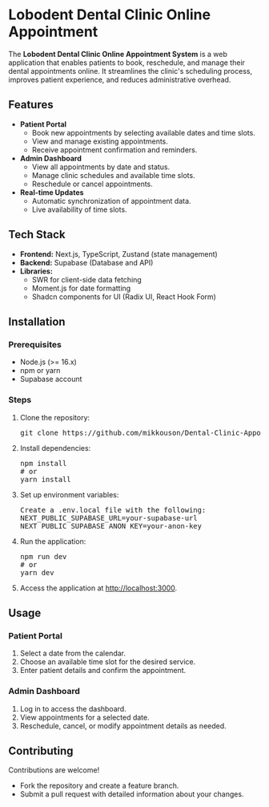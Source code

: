 <!DOCTYPE html>
<html lang="en">
<head>
  <meta charset="UTF-8">
  <meta name="viewport" content="width=device-width, initial-scale=1.0">

</head>
<body>
  <h1>Lobodent Dental Clinic Online Appointment</h1>
  <p>The <strong>Lobodent Dental Clinic Online Appointment System</strong> is a web application that enables patients to book, reschedule, and manage their dental appointments online. It streamlines the clinic's scheduling process, improves patient experience, and reduces administrative overhead.</p>

  <h2>Features</h2>
  <ul>
    <li><strong>Patient Portal</strong>
      <ul>
        <li>Book new appointments by selecting available dates and time slots.</li>
        <li>View and manage existing appointments.</li>
        <li>Receive appointment confirmation and reminders.</li>
      </ul>
    </li>
    <li><strong>Admin Dashboard</strong>
      <ul>
        <li>View all appointments by date and status.</li>
        <li>Manage clinic schedules and available time slots.</li>
        <li>Reschedule or cancel appointments.</li>
      </ul>
    </li>
    <li><strong>Real-time Updates</strong>
      <ul>
        <li>Automatic synchronization of appointment data.</li>
        <li>Live availability of time slots.</li>
      </ul>
    </li>
   
  </ul>

  <h2>Tech Stack</h2>
  <ul>
    <li><strong>Frontend:</strong> Next.js, TypeScript, Zustand (state management)</li>
    <li><strong>Backend:</strong> Supabase (Database and API)</li>
    <li><strong>Libraries:</strong>
      <ul>
        <li>SWR for client-side data fetching</li>
        <li>Moment.js for date formatting</li>
        <li>Shadcn components for UI (Radix UI, React Hook Form)</li>
      </ul>
    </li>
  </ul>

  <h2>Installation</h2>
  <h3>Prerequisites</h3>
  <ul>
    <li>Node.js (>= 16.x)</li>
    <li>npm or yarn</li>
    <li>Supabase account</li>
  </ul>

  <h3>Steps</h3>
  <ol>
    <li>Clone the repository:
      <pre>git clone https://github.com/mikkouson/Dental-Clinic-Appointment-Landing-Page.git</pre>
    </li>
    <li>Install dependencies:
      <pre>npm install
# or
yarn install</pre>
    </li>
    <li>Set up environment variables:
      <pre>Create a .env.local file with the following:
NEXT_PUBLIC_SUPABASE_URL=your-supabase-url
NEXT_PUBLIC_SUPABASE_ANON_KEY=your-anon-key</pre>
    </li>
    <li>Run the application:
      <pre>npm run dev
# or
yarn dev</pre>
    </li>
    <li>Access the application at <a href="http://localhost:3000" target="_blank">http://localhost:3000</a>.</li>
  </ol>

  <h2>Usage</h2>
  <h3>Patient Portal</h3>
  <ol>
    <li>Select a date from the calendar.</li>
    <li>Choose an available time slot for the desired service.</li>
    <li>Enter patient details and confirm the appointment.</li>
  </ol>

  <h3>Admin Dashboard</h3>
  <ol>
    <li>Log in to access the dashboard.</li>
    <li>View appointments for a selected date.</li>
    <li>Reschedule, cancel, or modify appointment details as needed.</li>
  </ol>

  <h2>Contributing</h2>
  <p>Contributions are welcome!</p>
  <ul>
    <li>Fork the repository and create a feature branch.</li>
    <li>Submit a pull request with detailed information about your changes.</li>
  </ul>

</body>
</html>
